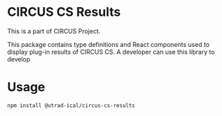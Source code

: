 # CIRCUS CS Results

This is a part of CIRCUS Project.

This package contains type definitions and React components used to display plug-in results of CIRCUS CS. A developer can use this library to develop 

# Usage

```bash
npm install @utrad-ical/circus-cs-results
```
